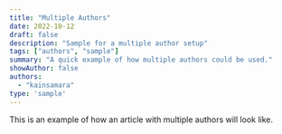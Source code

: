 ```yaml
---
title: "Multiple Authors"
date: 2022-10-12
draft: false
description: "Sample for a multiple author setup"
tags: ["authors", "sample"]
summary: "A quick example of how multiple authors could be used."
showAuthor: false
authors:
  - "kainsamara"
type: 'sample'
---
```


This is an example of how an article with multiple authors will look like. 